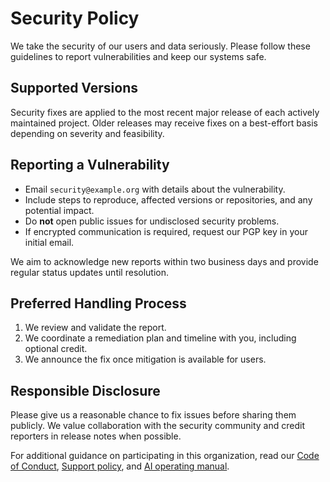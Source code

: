 # Security Policy

We take the security of our users and data seriously. Please follow these guidelines to report vulnerabilities and keep our systems safe.

## Supported Versions

Security fixes are applied to the most recent major release of each actively maintained project. Older releases may receive fixes on a best-effort basis depending on severity and feasibility.

## Reporting a Vulnerability

- Email `security@example.org` with details about the vulnerability.
- Include steps to reproduce, affected versions or repositories, and any potential impact.
- Do **not** open public issues for undisclosed security problems.
- If encrypted communication is required, request our PGP key in your initial email.

We aim to acknowledge new reports within two business days and provide regular status updates until resolution.

## Preferred Handling Process

1. We review and validate the report.
2. We coordinate a remediation plan and timeline with you, including optional credit.
3. We announce the fix once mitigation is available for users.

## Responsible Disclosure

Please give us a reasonable chance to fix issues before sharing them publicly. We value collaboration with the security community and credit reporters in release notes when possible.

For additional guidance on participating in this organization, read our [Code of Conduct](CODE_OF_CONDUCT.md), [Support policy](SUPPORT.md), and [AI operating manual](docs/ai/codex-operating-manual.md).
